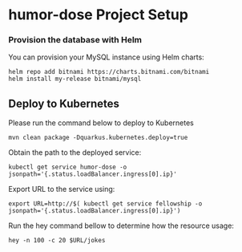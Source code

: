 # humor-dose Project Setup

### Provision the database with Helm

You can provision your MySQL instance using Helm charts:

```shell
helm repo add bitnami https://charts.bitnami.com/bitnami
helm install my-release bitnami/mysql
```

## Deploy to Kubernetes

Please run the command below to deploy to Kubernetes
````
mvn clean package -Dquarkus.kubernetes.deploy=true
````

Obtain the path to the deployed service:

````
kubectl get service humor-dose -o jsonpath='{.status.loadBalancer.ingress[0].ip}'
````

Export URL to the service using:

````
export URL=http://$( kubectl get service fellowship -o jsonpath='{.status.loadBalancer.ingress[0].ip}')
````

Run the hey command bellow to determine how the resource usage:

````
hey -n 100 -c 20 $URL/jokes
````

